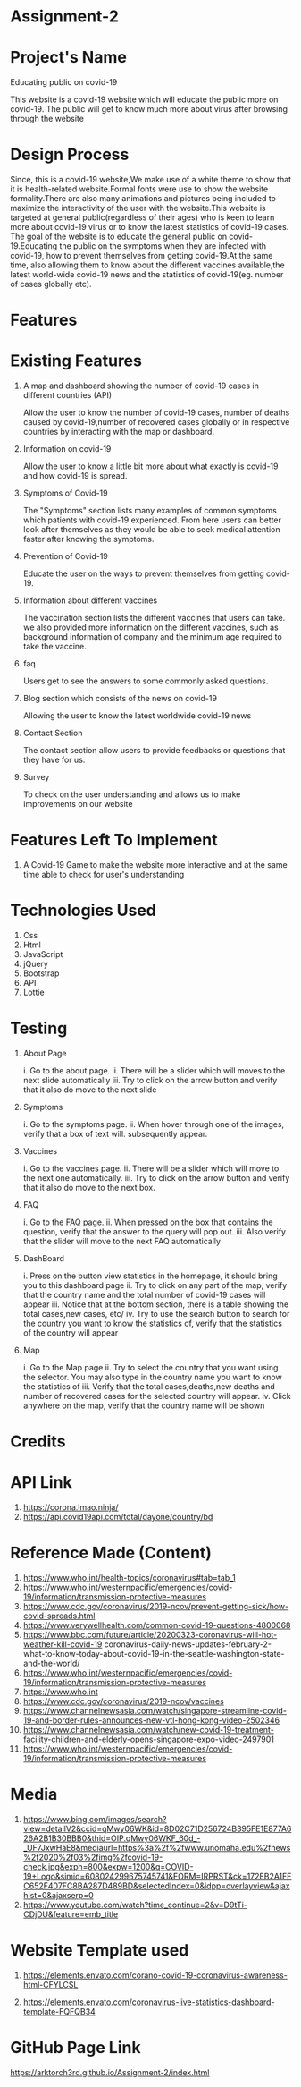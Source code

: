 # Assignment-2

# Project's Name
Educating public on covid-19

This website is a covid-19 website which will educate the public more on covid-19. The public will get to know much more about virus after browsing through the website

# Design Process
Since, this is a covid-19 website,We make use of a white theme to show that it is health-related website.Formal fonts were use to show the website formality.There are also many animations and pictures being included to maximize the interactivity of the user with the website.This website is targeted at general public(regardless of their ages) who is keen to learn more about covid-19 virus or to know the latest statistics of covid-19 cases. The goal of the website is to educate the general public on covid-19.Educating the public on the symptoms when they are infected with covid-19, how to prevent themselves from getting covid-19.At the same time, also allowing them to know about the different vaccines available,the latest world-wide covid-19 news and the statistics of covid-19(eg. number of cases globally etc).

# Features

# Existing Features
1. A map and dashboard showing the number of covid-19 cases in different countries (API)

    Allow the user to know the number of covid-19 cases, number of deaths caused by covid-19,number of recovered cases globally or in respective countries by interacting with the map or dashboard.

2. Information on covid-19

    Allow the user to know a little bit more about what exactly is covid-19 and how covid-19 is spread. 

3. Symptoms of Covid-19

    The "Symptoms" section lists many examples of common symptoms which patients with covid-19 experienced. From here users can better look after themselves as they would be able to seek medical attention faster after knowing the symptoms. 

4. Prevention of Covid-19

    Educate the user on the ways to prevent themselves from getting covid-19.

5. Information about different vaccines

     The vaccination section lists the different vaccines that users can take. we also provided more information on the different vaccines, such as background information of company and the minimum age required to take the vaccine.

6. faq
    
    Users get to see the answers to some commonly asked questions. 


7. Blog section which consists of the news on covid-19

    Allowing the user to know the latest worldwide covid-19 news 

8. Contact Section

    The contact section allow users to provide feedbacks or questions that they have for us.

9. Survey

    To check on the user understanding and allows us to make improvements on our website

# Features Left To Implement

1.  A Covid-19 Game to make the website more interactive and at the same time able to check for user's understanding


# Technologies Used
1. Css
2. Html
3. JavaScript
4. jQuery
5. Bootstrap
6. API
7. Lottie

# Testing

1. About Page

    i. Go to the about page.
    ii. There will be a slider which will moves to the next slide automatically
    iii. Try to click on the arrow button and verify that it also do move to the next slide

2. Symptoms

    i. Go to the symptoms page.
    ii. When hover through one of the images, verify that a box of text will.
    subsequently appear.

3. Vaccines 

    i. Go to the vaccines page.
    ii. There will be a slider which will move to the next one automatically.
    iii. Try to click on the arrow button and verify that it also do move to the next box.

4. FAQ 

    i. Go to the FAQ page.
    ii. When pressed on the box that contains the question, verify that the answer to the query will pop out.
    iii. Also verify that the slider will move to the next FAQ automatically


5. DashBoard

    i. Press on the button view statistics in the homepage, it should bring you to this dashboard page
    ii. Try to click on any part of the map, verify that the country name and the total number of covid-19 cases will appear
    iii. Notice that at the bottom section, there is a table showing the total cases,new cases, etc/
    iv. Try to use the search button to search for the country you want to know the statistics of, verify that the statistics of the country will appear

6. Map

    i. Go to the Map page
    ii. Try to select the country that you want using the selector. You may also type in the country name you want to know the statistics of
    iii. Verify that the total cases,deaths,new deaths and number of recovered cases for the selected country will appear.
    iv. Click anywhere on the map, verify that the country name will be shown



# Credits


# API Link
1. https://corona.lmao.ninja/
2. https://api.covid19api.com/total/dayone/country/bd

# Reference Made (Content)
1. https://www.who.int/health-topics/coronavirus#tab=tab_1
2. https://www.who.int/westernpacific/emergencies/covid-19/information/transmission-protective-measures
3. https://www.cdc.gov/coronavirus/2019-ncov/prevent-getting-sick/how-covid-spreads.html
4. https://www.verywellhealth.com/common-covid-19-questions-4800068
5. https://www.bbc.com/future/article/20200323-coronavirus-will-hot-weather-kill-covid-19
coronavirus-daily-news-updates-february-2-what-to-know-today-about-covid-19-in-the-seattle-washington-state-and-the-world/
6. https://www.who.int/westernpacific/emergencies/covid-19/information/transmission-protective-measures
7. https://www.who.int
8. https://www.cdc.gov/coronavirus/2019-ncov/vaccines
9. https://www.channelnewsasia.com/watch/singapore-streamline-covid-19-and-border-rules-announces-new-vtl-hong-kong-video-2502346
10. https://www.channelnewsasia.com/watch/new-covid-19-treatment-facility-children-and-elderly-opens-singapore-expo-video-2497901
11. https://www.who.int/westernpacific/emergencies/covid-19/information/transmission-protective-measures

# Media
1. https://www.bing.com/images/search?view=detailV2&ccid=qMwy06WK&id=8D02C71D256724B395FE1E877A626A2B1B30BBB0&thid=OIP.qMwy06WKF_60d_-_UF7JxwHaE8&mediaurl=https%3a%2f%2fwww.unomaha.edu%2fnews%2f2020%2f03%2fimg%2fcovid-19-check.jpg&exph=800&expw=1200&q=COVID-19+Logo&simid=608024299675745741&FORM=IRPRST&ck=172EB2A1FFC652F407FC8BA287D489BD&selectedIndex=0&idpp=overlayview&ajaxhist=0&ajaxserp=0
2. https://www.youtube.com/watch?time_continue=2&v=D9tTi-CDjDU&feature=emb_title


# Website Template used

1. https://elements.envato.com/corano-covid-19-coronavirus-awareness-html-CFYLCSL

2. https://elements.envato.com/coronavirus-live-statistics-dashboard-template-FQFQB34



# GitHub Page Link
https://arktorch3rd.github.io/Assignment-2/index.html
